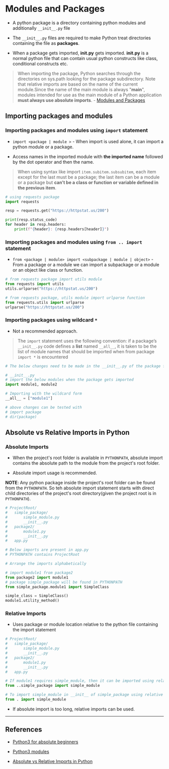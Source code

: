 # Modules and Packages

* A python package is a directory containing python modules and additionally `__init__.py` file

* The `__init__.py` files are required to make Python treat directories containing the file as **packages**.

* When a package gets imported, **__init__.py** gets imported. **__init__.py** is a normal python file that can contain usual python constructs like class, conditional constructs etc.

> When importing the package, Python searches through the directories on sys.path looking for the package subdirectory.
> Note that relative imports are based on the name of the current module.Since the name of the main module is always "__main__", modules intended for use as the main module of a Python application **must always use absolute imports**. - [Modules and Packages](https://docs.python.org/3/tutorial/modules.html)

## Importing packages and modules

### Importing packages and modules using `import` statement

* `import <package | module >` - When import is used alone, it can import a python module or a package.

* Access names in the imported module with **the imported name** followed by the dot operator and then the name.

> When using syntax like import `item.subitem.subsubitem`, each item except for the last must be a package; the last item can be a module or a package but **can’t be a class or function or variable defined in the previous item**.

```Python
# using requests package
import requests

resp = requests.get("https://httpstat.us/200")

print(resp.status_code)
for header in resp.headers:
    print(f"{header}: {resp.headers[header]}")
```

### Importing packages and modules using `from .. import` statement

* `from <package | module> import <subpackage | module | object>` - From a package or a module we can import a subpackage or a module or an object like class or function.

```Python
# from requests package import utils module
from requests import utils
utils.urlparse("https://httpstat.us/200")

# from requests package, utils module import urlparse function
from requests.utils import urlparse
urlparse("https://httpstat.us/200")
```

### Importing packages using wildcard `*`

* Not a recommended approach.

> The `import` statement uses the following convention: if a package’s `__init__.py` code defines a **list** named `__all__`, it is taken to be the list of module names that should be imported when from package `import *` is encountered

```Python
# The below changes need to be made in the __init__.py of the package for importing all modules or importing everything inside a module.

# __init__.py
# import the below modules when the package gets imported
import module1, module2

# Importing with the wildcard form
__all__ = ["module1"]

# above changes can be tested with
# import package
# dir(package)
```

## Absolute vs Relative Imports in Python

### Absolute Imports

* When the project's root folder is available in `PYTHONPATH`, absolute import contains the absolute path to the module from the project's root folder.

* Absolute import usage is recommended.

**NOTE**: Any python package inside the project's root folder can be found from the `PYTHONPATH`. So teh absolute import statement starts with direct child directories of the project's root directory(given the project root is in `PYTHONPATH`).

```Python
# ProjectRoot/
#   simple_package/
#       simple_module.py
#       __init__.py
#   package2/
#       module1.py
#       __init__.py
#   app.py

# Below imports are present in app.py
# PYTHONPATH contains ProjectRoot

# Arrange the imports alphabetically

# import module1 from package2
from package2 import module1
# package simple_package will be found in PYTHONPATH
from simple_package.module1 import SimpleClass

simple_class = SimpleClass()
module1.utility_method()
```

### Relative Imports

* Uses package or module location relative to the python file containing the import statement

```Python
# ProjectRoot/
#   simple_package/
#       simple_module.py
#       __init__.py
#   package2/
#       module1.py
#       __init__.py
#   app.py

# If module1 requires simple_module, then it can be imported using relative imports
from ..simple_package import simple_module

# To import simple_module in __init__ of simple_package using relative imports
from . import simple_module

```

* If absolute import is too long, relative imports can be used.

---

## References

* [Python3 for absolute beginners](https://www.amazon.in/Python-Absolute-Beginners-Tim-Hall/dp/1430216328)

* [Python3 modules](https://docs.python.org/3/tutorial/modules.html)

* [Absolute vs Relative Imports in Python](https://realpython.com/absolute-vs-relative-python-imports/)
